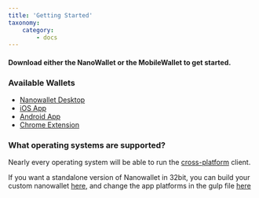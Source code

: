 ```yaml
---
title: 'Getting Started'
taxonomy:
    category:
        - docs
---
```


#### Download either the NanoWallet or the MobileWallet to get started.

### Available Wallets

* [Nanowallet Desktop](https://github.com/NemProject/NanoWallet/releases)
* [iOS App](https://itunes.apple.com/us/app/nem-wallet/id1227112677)
* [Android App](https://play.google.com/store/apps/details?id=org.nem.nac.mainnet&hl=en)
* [Chrome Extension](https://chrome.google.com/webstore/detail/nem-microwallet/dhjphghceddgjhboapfeeonimnihpkkn)

### What operating systems are supported?

Nearly every operating system will be able to run the [cross-platform](https://github.com/NemProject/NanoWallet/releases) client.

If you want a standalone version of Nanowallet in 32bit, you can build your custom nanowallet [here](https://github.com/NemProject/NanoWallet), and change the app platforms in the gulp file [here](https://github.com/NemProject/NanoWallet/blob/master/gulpfile.js)

